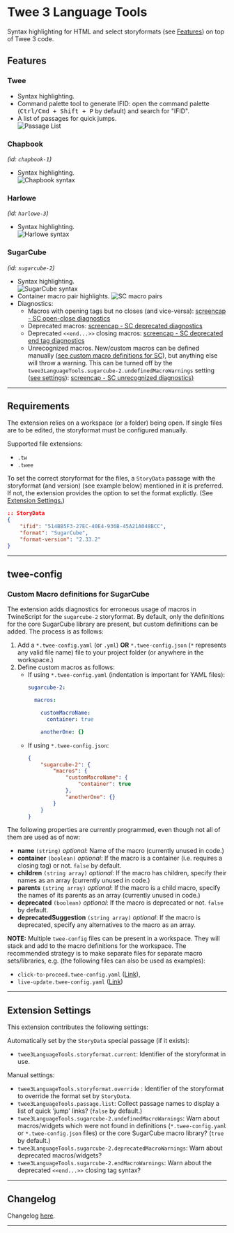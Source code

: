 # Twee 3 Language Tools

Syntax highlighting for HTML and select storyformats (see [Features](#features)) on top of Twee 3 code.

## **Features**

### Twee
- Syntax highlighting.  
- Command palette tool to generate IFID: open the command palette (<kbd>Ctrl/Cmd + Shift + P</kbd> by default) and search for "IFID".  
- A list of passages for quick jumps.  
    ![Passage List](https://imgur.com/3WObntl.png)

### Chapbook
*(id: `chapbook-1`)*
- Syntax highlighting.  
    ![Chapbook syntax](https://imgur.com/0SmpnBT.png)

### Harlowe
*(id: `harlowe-3`)*
- Syntax highlighting.  
    ![Harlowe syntax](https://imgur.com/XTWOyHP.png)

### SugarCube
*(id: `sugarcube-2`)*
- Syntax highlighting.  
    ![SugarCube syntax](https://imgur.com/9Z94sM4.png)
- Container macro pair highlights.
	![SC macro pairs](https://imgur.com/qjcr3ZK.png)
- Diagnostics:
	- Macros with opening tags but no closes (and vice-versa): [screencap - SC open-close diagnostics](https://imgur.com/ReJBG4p.png)
	- Deprecated macros: [screencap - SC deprecated diagnostics](https://imgur.com/KS14xHZ.png)
	- Deprecated `<<end...>>` closing macros: [screencap - SC deprecated end tag diagnostics](https://imgur.com/VaXZorc.png)
	- Unrecognized macros. New/custom macros can be defined manually ([see custom macro definitions for SC](#custom-macro-definitions-for-sugarcube)), but anything else will throw a warning. This can be turned off by the `twee3LanguageTools.sugarcube-2.undefinedMacroWarnings` setting ([see settings](#extension-settings)): [screencap - SC unrecognized diagnostics)](https://imgur.com/gv3OJ4i.png)


---

## **Requirements**

The extension relies on a workspace (or a folder) being open. If single files are to be edited, the storyformat must be configured manually.

Supported file extensions:

- `.tw`
- `.twee`

To set the correct storyformat for the files, a `StoryData` passage with the storyformat (and version) (see example below) mentioned in it is preferred. If not, the extension provides the option to set the format explictly. (See [Extension Settings.](#extension-settings))

```json
:: StoryData
{
	"ifid": "514BB5F3-27EC-40E4-936B-45A21A048BCC",
	"format": "SugarCube",
	"format-version": "2.33.2"
}
```

---

## **twee-config**

### Custom Macro definitions for SugarCube

The extension adds diagnostics for erroneous usage of macros in TwineScript for the `sugarcube-2` storyformat. By default, only the definitions for the core SugarCube library are present, but custom definitions can be added. The process is as follows:

1. Add a `*.twee-config.yaml` (or `.yml`) **OR** `*.twee-config.json` (`*` represents any valid file name) file to your project folder (or anywhere in the workspace.)
2. Define custom macros as follows:
	- If using `*.twee-config.yaml` (indentation is important for YAML files):
		```yaml
		sugarcube-2:

		  macros:

		    customMacroName:
		      container: true

		    anotherOne: {}
		```
	- If using `*.twee-config.json`:
		```json
		{
			"sugarcube-2": {
				"macros": {
					"customMacroName": {
						"container": true
					},
					"anotherOne": {}
				}
			}
		}
		```
The following properties are currently programmed, even though not all of them are used as of now:
- **name** `(string)` *optional*: Name of the macro (currently unused in code.)
- **container** `(boolean)` *optional*: If the macro is a container (i.e. requires a closing tag) or not. `false` by default.
- **children** `(string array)` *optional*: If the macro has children, specify their names as an array (currently unused in code.)
- **parents** `(string array)` *optional*: If the macro is a child macro, specify the names of its parents as an array (currently unused in code.)
- **deprecated** `(boolean)` *optional*: If the macro is deprecated or not. `false` by default.
- **deprecatedSuggestion** `(string array)` *optional*: If the macro is deprecated, specify any alternatives to the macro as an array. 

**NOTE:** Multiple `twee-config` files can be present in a workspace. They will stack and add to the macro definitions for the workspace. The recommended strategy is to make separate files for separate macro sets/libraries, e.g. (the following files can also be used as examples):
- `click-to-proceed.twee-config.yaml` ([Link](https://github.com/cyrusfirheir/cycy-wrote-custom-macros/blob/master/click-to-proceed/click-to-proceed.twee-config.yaml)),
- `live-update.twee-config.yaml` ([Link](https://github.com/cyrusfirheir/cycy-wrote-custom-macros/blob/master/live-update/live-update.twee-config.yaml))

---

## **Extension Settings**

This extension contributes the following settings:

Automatically set by the `StoryData` special passage (if it exists):
- `twee3LanguageTools.storyformat.current`: Identifier of the storyformat in use.

Manual settings:
- `twee3LanguageTools.storyformat.override` : Identifier of the storyformat to override the format set by `StoryData`.
- `twee3LanguageTools.passage.list`: Collect passage names to display a list of quick 'jump' links? (`false` by default.)
- `twee3LanguageTools.sugarcube-2.undefinedMacroWarnings`: Warn about macros/widgets which were not found in definitions (`*.twee-config.yaml` or `*.twee-config.json` files) or the core SugarCube macro library? (`true` by default.)
- `twee3LanguageTools.sugarcube-2.deprecatedMacroWarnings`: Warn about deprecated macros/widgets?
- `twee3LanguageTools.sugarcube-2.endMacroWarnings`: Warn about the deprecated `<<end...>>` closing tag syntax?

---

## **Changelog**

Changelog [here](CHANGELOG.md).

---